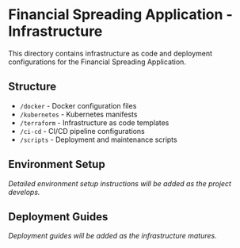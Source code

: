 # Financial Spreading Application - Infrastructure

This directory contains infrastructure as code and deployment configurations for the Financial Spreading Application.

## Structure

- `/docker` - Docker configuration files
- `/kubernetes` - Kubernetes manifests
- `/terraform` - Infrastructure as code templates
- `/ci-cd` - CI/CD pipeline configurations
- `/scripts` - Deployment and maintenance scripts

## Environment Setup

*Detailed environment setup instructions will be added as the project develops.*

## Deployment Guides

*Deployment guides will be added as the infrastructure matures.*